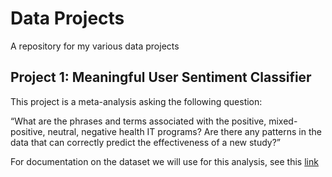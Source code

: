 # Data Projects
A repository for my various data projects

## Project 1: Meaningful User Sentiment Classifier

This project is a meta-analysis asking the following question:

“What are the phrases and terms associated with the positive, mixed-positive,
neutral, negative health IT programs? Are there any patterns in the data that
can correctly predict the effectiveness of a new study?”

For documentation on the dataset we will use for this analysis, see this 
[link](http://dashboard.healthit.gov/datadashboard/documentation/systematic-lit-review-documentation.php)
